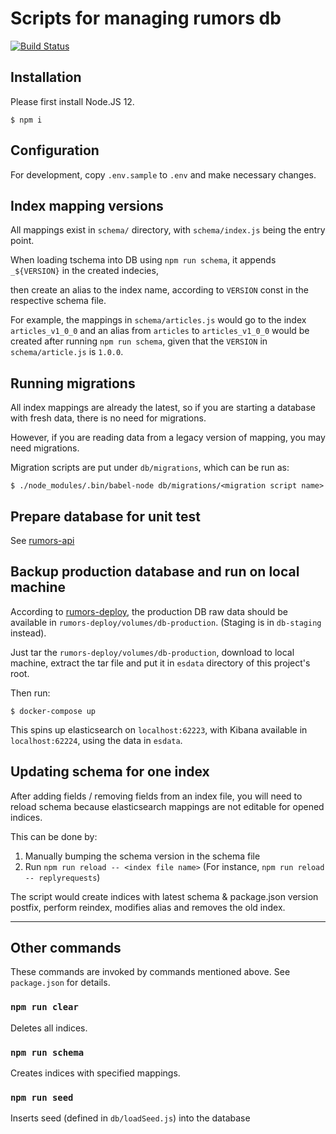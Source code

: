 Scripts for managing rumors db
==========

[![Build Status](https://travis-ci.org/cofacts/rumors-db.svg?branch=master)](https://travis-ci.org/cofacts/rumors-db)

## Installation

Please first install Node.JS 12.

```
$ npm i
```

## Configuration

For development, copy `.env.sample` to `.env` and make necessary changes.


## Index mapping versions

All mappings exist in `schema/` directory, with `schema/index.js` being the entry point.

When loading tschema into DB using `npm run schema`, it appends `_${VERSION}` in the created indecies,

then create an alias to the index name, according to `VERSION` const in the respective schema file.

For example, the mappings in `schema/articles.js` would go to the index `articles_v1_0_0` and an
alias from `articles` to `articles_v1_0_0` would be created after running `npm run schema`, given
that the `VERSION` in `schema/article.js` is `1.0.0`.

## Running migrations

All index mappings are already the latest, so if you are starting a database with fresh data,
there is no need for migrations.

However, if you are reading data from a legacy version of mapping, you may need migrations.

Migration scripts are put under `db/migrations`, which can be run as:

```
$ ./node_modules/.bin/babel-node db/migrations/<migration script name>
```

## Prepare database for unit test

See [rumors-api](https://github.com/cofacts/rumors-api)

## Backup production database and run on local machine

According to [rumors-deploy](https://github.com/cofacts/rumors-deploy/), the production DB raw data
should be available in `rumors-deploy/volumes/db-production`. (Staging is in `db-staging` instead).

Just tar the `rumors-deploy/volumes/db-production`, download to local machine, extract the tar file
and put it in `esdata` directory of this project's root.

Then run:

```
$ docker-compose up
```

This spins up elasticsearch on `localhost:62223`, with Kibana available in `localhost:62224`, using
the data in `esdata`.

## Updating schema for one index

After adding fields / removing fields from an index file, you will need to reload schema because
elasticsearch mappings are not editable for opened indices.

This can be done by:

1. Manually bumping the schema version in the schema file
2. Run `npm run reload -- <index file name>` (For instance, `npm run reload -- replyrequests`)

The script would create indices with latest schema & package.json version postfix,
perform reindex, modifies alias and removes the old index.

---

## Other commands

These commands are invoked by commands mentioned above. See `package.json` for details.

### `npm run clear`

Deletes all indices.

### `npm run schema`

Creates indices with specified mappings.

### `npm run seed`

Inserts seed (defined in `db/loadSeed.js`) into the database
